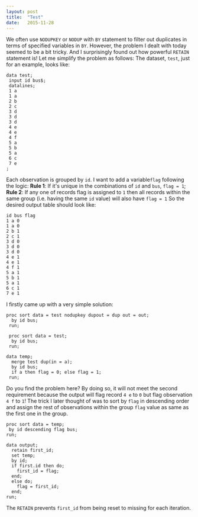```yaml
---
layout: post
title:  "Test"
date:   2015-11-28
---
```

<span class="dropcap">W</span>e often use `NODUPKEY` or `NODUP` with `BY` statement to filter out duplicates in terms of specified variables in `BY`. However, the problem I dealt with today seemed to be a bit tricky. And I surprisingly found out how powerful `RETAIN` statement is! Let me simplify the problem as follows:
The dataset, `test`, just for an example, looks like:
```sas
data test;
 input id bus$;
 datalines;
 1 a
 1 a
 2 b
 2 c
 3 d
 3 d
 3 d
 4 e
 4 e
 4 f
 5 a
 5 b
 5 a
 6 c
 7 e
;
```  
Each observation is grouped by `id`.  I want to add a variable`flag` following the logic: 
**Rule 1**: If it's unique in the combinations of `id` and `bus`, `flag = 1`;
**Rule 2**: If any one of records flag is assigned to `1` then all records within the same group (i.e. having the same `id` value) will also have `flag = 1`
So the desired output table should look like:
```
id bus flag 
1 a 0 
1 a 0 
2 b 1 
2 c 1 
3 d 0 
3 d 0 
3 d 0 
4 e 1 
4 e 1 
4 f 1 
5 a 1 
5 b 1 
5 a 1 
6 c 1 
7 e 1 
```
I firstly came up with a very simple solution:
```
proc sort data = test nodupkey dupout = dup out = out;
  by id bus;
 run;
 
 proc sort data = test;
  by id bus;
 run;

data temp;
  merge test dup(in = a);
  by id bus;
  if a then flag = 0; else flag = 1;
 run;
```
Do you find the problem here? By doing so, it will not meet the second requirement because the output will flag record `4 e` to `0` but flag observation `4 f` to `1`! 
The trick I later thought of was to sort by `flag` in descending order and assign the rest of observations within the group `flag` value as same as the first one in the group. 
```sas
proc sort data = temp;
 by id descending flag bus;
run;

data output;
  retain first_id;
  set temp;
  by id;
  if first.id then do;
    first_id = flag;
  end;
  else do;
    flag = first_id;
  end;
run;
```
The `RETAIN` prevents `first_id` from being reset to missing for each iteration. 
